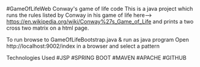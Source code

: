 #GameOfLifeWeb
Conway's game of life code
This is a java project which runs the rules listed by Conway in his game of life here--> https://en.wikipedia.org/wiki/Conway%27s_Game_of_Life
and prints a two cross two matrix on a html page.

To run browse to GameOfLifeBootstrap.java & run as java program
Open http://localhost:9002/index in a browser and select a pattern

Technologies Used
#JSP
#SPRING BOOT
#MAVEN
#APACHE
#GITHUB